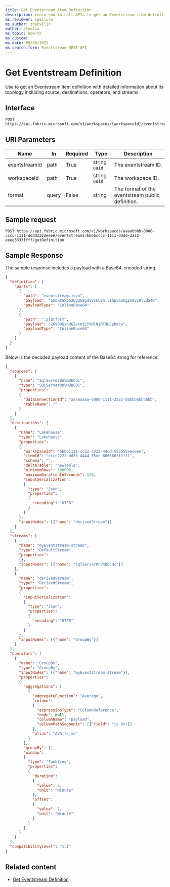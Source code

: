 ```yaml
---
title: Get Eventstream item Definition
description: Learn how to call APIs to get an Eventstream item definition.
ms.reviewer: spelluru
ms.author: zhenxilin
author: alexlzx
ms.topic: how-to
ms.custom:
ms.date: 09/08/2025
ms.search.form: Eventstream REST API
---
```


# Get Eventstream Definition

Use to get an Eventstream item definition with detailed information about its topology including source, destinations, operators, and streams

## Interface

```http
POST https://api.fabric.microsoft.com/v1/workspaces/{workspaceId}/eventstreams/{eventstreamId}/getDefinition
```

## URI Parameters

| Name | In | Required | Type | Description |
| ---- | ----- | ---- | ----- | ------------- |
| eventstreamId | path | True | string `uuid`| The eventstream ID. |
| workspaceId | path | True | string `uuid`| The workspace ID. |
| format | query | False | string | The format of the eventstream public definition. |

## Sample request

```http
POST https://api.fabric.microsoft.com/v1/workspaces/aaaabbbb-0000-cccc-1111-dddd2222eeee/eventstreams/bbbbcccc-1111-dddd-2222-eeee3333ffff/getDefinition
```

## Sample Response

The sample response includes a payload with a Base64-encoded string.

```json
{
  "definition": {
    "parts": [
      {
        "path": "eventstream.json",
        "payload": "SSdkIGxpa2UgdG8gdGVsbCBh..IGpva2UgZm9yIHlvdS4K",
        "payloadType": "InlineBase64"
      },
      {
        "path": ".platform",
        "payload": "ZG90UGxhdGZvcm1CYXNlNjRTdHJpbmc=",
        "payloadType": "InlineBase64"
      }
    ]
  }
}
```

Below is the decoded payload content of the Base64 string for reference.

```json
{
  "sources": [
    {
      "name": "SqlServerOnVmDbCdc",
      "type": "SQLServerOnVMDBCDC",
      "properties":
      {
        "dataConnectionId": "aaaaaaaa-0000-1111-2222-bbbbbbbbbbbb",
        "tableName": ""
      }
    }
  ],
  "destinations": [
    {
      "name": "Lakehouse",
      "type": "Lakehouse",
      "properties":
      {
        "workspaceId": "bbbb1111-cc22-3333-44dd-555555eeeeee",
        "itemId": "cccc2222-dd33-4444-55ee-666666ffffff",
        "schema": "",
        "deltaTable": "newTable",
        "minimumRows": 100000,
        "maximumDurationInSeconds": 120,
        "inputSerialization":
        {
          "type": "Json",
          "properties":
          {
            "encoding": "UTF8"
          }
        }
      },
      "inputNodes": [{"name": "derivedStream"}]
    }
  ],
  "streams": [
    {
      "name": "myEventstream-stream",
      "type": "DefaultStream",
      "properties":
      {},
      "inputNodes": [{"name": "SqlServerOnVmDbCdc"}]
    },
    {
      "name": "derivedStream",
      "type": "DerivedStream",
      "properties":
      {
        "inputSerialization":
        {
          "type": "Json",
          "properties":
          {
            "encoding": "UTF8"
          }
        }
      },
      "inputNodes": [{"name": "GroupBy"}]
    }
  ],
  "operators": [
    {
      "name": "GroupBy",
      "type": "GroupBy",
      "inputNodes": [{"name": "myEventstream-stream"}],
      "properties":
      {
        "aggregations": [
          {
            "aggregateFunction": "Average",
            "column":
            {
              "expressionType": "ColumnReference",
              "node": null,
              "columnName": "payload",
              "columnPathSegments": [{"field": "ts_ms"}]
            },
            "alias": "AVG_ts_ms"
          }
        ],
        "groupBy": [],
        "window":
        {
          "type": "Tumbling",
          "properties":
          {
            "duration":
            {
              "value": 5,
              "unit": "Minute"
            },
            "offset":
            {
              "value": 1,
              "unit": "Minute"
            }
          }
        }
      }
    }
  ],
  "compatibilityLevel": "1.1"
}
```

## Related content

* [Get Eventstream Definition](/rest/api/fabric/eventstream/items/get-eventstream-definition)
